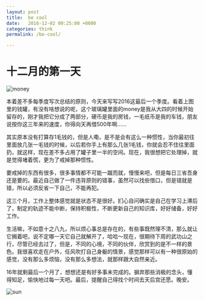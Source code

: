 ```yaml
---
layout: post
title:  be cool
date:   2016-12-02 00:25:00 +0800
categories: think
permalink: /be-cool/

---
```


# 十二月的第一天
![money](http://7xt7qw.com1.z0.glb.clouddn.com/money.jpeg?imageView/2/w/800)

本着差不多每季度写次总结的原则，今天来写写2016这最后一个季度。看着上图里的钱罐，有没有啥想说的呢，这个玻璃罐里面的money是我从大四的时候开始留存的，刚才我把它分成了两部分，硬币是我的房钱，一毛纸币是我的车钱，朋友说按你这三年来的速度，你得向天再借500年啊……

其实原本没有打算存1毛钱的，但是人嘞，是不是会有这么一种惯性，当你最初往里面放几张一毛钱的时候，以后若你手上有那么几张1毛钱，你就会忍不住往里面扔，就这样，现在差不多占用了罐子里一半的空间。现在，我很想把它处理掉，就是觉得堵着慌，更为了戒掉那种惯性。

要戒掉的东西有很多，很多事情都不可能一蹴而就，慢慢来吧，但是每日三省吾身还是要的。最近自己做了一件违背原则的错事，虽然可以找些借口，但是错就是错，所以必须反省一下自己，不能再犯。

这三个月，工作上整体感觉就是状态不是很好。扪心自问确实是自己在学习上滞后了，制定的轨迹不能中断，保持积极性，不断更新自己的知识库，好好储备，好好工作。

生活嘛，不如意十之八九，所以烦心事总是存在的，有些事既然理不清，那么就让它搁着吧，说不定哪一天它自己就解开了，哈哈～现在，很期待下周的武功山之行，尽管已经去过了，但是，不同的心境，不同的伙伴，欣赏到的是不一样的景色。我很喜欢走在户外，任风吹打自己身躯的情景，感觉那样可以有一种很原始的感觉，没有那么多烦恼，没有那么多想法，就那样跟大自然亲近。

16年就剩最后一个月了，想想还是有好多事未完成的。摒弃那些消极的念头，懂得知足，愉快地过每一天吧。最后，提醒自己得找个时间去天后宫还愿。晚安。

![sun](http://7xt7qw.com1.z0.glb.clouddn.com/sunzhujiang.jpeg?imageView/2/w/800)


